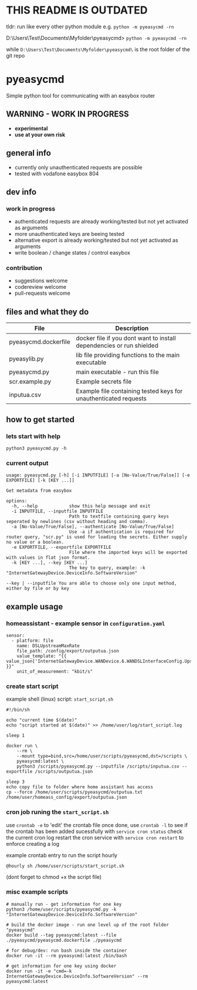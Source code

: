 
# THIS README IS OUTDATED
tldr:
run like every other python module e.g. `python -m pyeasycmd -rn`

D:\Users\Test\Documents\Myfolder\pyeasycmd> `python -m pyeasycmd -rn`

while `D:\Users\Test\Documents\Myfolder\pyeasycmd\` is the root folder of the git repo

# pyeasycmd

Simple python tool for communicating with an easybox router

## WARNING - WORK IN PROGRESS

- **experimental**
- **use at your own risk**

## general info

- currently only unauthenticated requests are possible
- tested with vodafone easybox 804

## dev info

### work in progress

- authenticated requests are already working/tested but not yet activated as arguments
- more unauthenticated keys are beeing tested
- alternative export is already working/tested but not yet activated as arguments
- write boolean / change states / control easybox

### contribution

- suggestions welcome
- codereview welcome
- pull-requests welcome

## files and what they do

| File | Description |
| --- | ---|
| pyeasycmd.dockerfile | docker file if you dont want to install dependencies or run shielded |
| pyeasylib.py | lib file providing functions to the main executable |
| pyeasycmd.py | main executable - run this file |
| scr.example.py | Example secrets file |
| inputua.csv | Example file containing tested keys for unauthenticated requests |

## how to get started

### lets start with help

`python3 pyeasycmd.py -h`

### current output

```
usage: pyeasycmd.py [-h] [-i INPUTFILE] [-a [No-Value/True/False]] [-e EXPORTFILE] [-k [KEY ...]]

Get metadata from easybox

options:
  -h, --help            show this help message and exit
  -i INPUTFILE, --inputfile INPUTFILE
                        Path to textfile containing query keys seperated by newlines (csv without heading and comma).
  -a [No-Value/True/False], --authenticate [No-Value/True/False]
                        Use -a if authentication is required for router query, "scr.py" is used for loading the secrets. Either supply no value or a boolean.
  -e EXPORTFILE, --exportfile EXPORTFILE
                        File where the imported keys will be exported with values in flat json format.
  -k [KEY ...], --key [KEY ...]
                        The key to query, example: -k "InternetGatewayDevice.DeviceInfo.SoftwareVersion"

--key | --inputfile You are able to choose only one input method, either by file or by key
```

## example usage

### homeassistant - example sensor in `configuration.yaml`

```
sensor:
  - platform: file
    name: DSLUpstreamMaxRate
    file_path: /config/export/outputua.json
    value_template: "{{ value_json['InternetGatewayDevice.WANDevice.6.WANDSLInterfaceConfig.UpstreamMaxRate'] }}"
    unit_of_measurement: "kbit/s"
```
### create start script

example shell (linux) script:
`start_script.sh`
```
#!/bin/sh

echo "current time $(date)"
echo "script started at $(date)" >> /home/user/log/start_script.log

sleep 1

docker run \
	--rm \
	--mount type=bind,src=/home/user/scripts/pyeasycmd,dst=/scripts \
	pyeasycmd:latest \
	python3 /scripts/pyeasycmd.py --inputfile /scripts/inputua.csv --exportfile /scripts/outputua.json

sleep 3
echo copy file to folder where home assistant has access
cp --force /home/user/scripts/pyeasycmd/outputua.txt /home/user/homeass_config/export/outputua.json
```

### cron job runing the `start_script.sh`

use `crontab -e` to 'edit' the crontab file
once done, use `crontab -l` to see if the crontab has been added sucessfully
with `service cron status` check the current cron log
restart the cron service with `service cron restart` to enforce creating a log

example crontab entry to run the script hourly

`@hourly sh /home/user/scripts/start_script.sh`

(dont forget to chmod +x the script file)

### misc example scripts

```
# manually run - get information for one key
python3 /home/user/scripts/pyeasycmd.py -k "InternetGatewayDevice.DeviceInfo.SoftwareVersion"

# build the docker image - run one level up of the root folder "pyeasycmd"
docker build --tag pyeasycmd:latest --file ./pyeasycmd/pyeasycmd.dockerfile ./pyeasycmd

# for debug/dev: run bash inside the container
docker run -it --rm pyeasycmd:latest /bin/bash

# get information for one key using docker
docker run -it -e "cmd=-k InternetGatewayDevice.DeviceInfo.SoftwareVersion" --rm pyeasycmd:latest
```